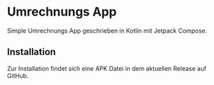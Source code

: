# Umrechnungs App

Simple Umrechnungs App geschrieben in Kotlin mit Jetpack Compose.

## Installation

Zur Installation findet sich eine APK Datei in dem aktuellen Release auf GitHub.